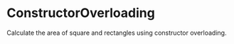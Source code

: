 # ConstructorOverloading
Calculate the area of square and rectangles using constructor overloading.
